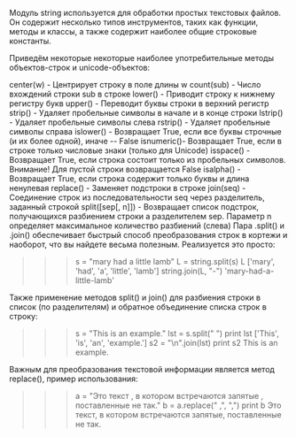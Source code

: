 Модуль string используется для обработки простых текстовых файлов. Он содержит несколько типов инструментов, таких как функции, методы и классы, а также содержит наиболее общие строковые константы.

Приведём некоторые некоторые наиболее употребительные методы объектов-строк и unicode-объектов:

center(w) - Центрирует строку в поле длины w
count(sub) - Число вхождений строки sub в строке
lower() - Приводит строку к нижнему регистру букв
upper() - Переводит буквы строки в верхний регистр
strip() - Удаляет пробельные символы в начале и в конце строки
lstrip() - Удаляет пробельные символы слева
rstrip() - Удаляет пробельные символы справа
islower() - Возвращает True, если все буквы строчные (и их более одной), иначе -- False
isnumeric()- Возвращает True, если в строке только числовые знаки (только для Unicode)
isspace() - Возвращает True, если строка состоит только из пробельных символов. Внимание! Для пустой строки возвращается False
isalpha() - Возвращает True, если строка содержит только буквы и длина ненулевая
replace() - Заменяет подстроки в строке
join(seq) - Соединение строк из последовательности seq через разделитель, заданный строкой
split([sep[, n]]) - Возвращает список подстрок, получающихся разбиением строки a разделителем sep. Параметр n определяет максимальное количество разбиений (слева) Пара .split() и .join() обеспечивает быстрый способ преобразования строк в кортежи и наоборот, что вы найдете весьма полезным. Реализуется это просто:



>>> s = "mary had a little lamb"
>>> L = string.split(s)
>>> L
['mary', 'had', 'a', 'little', 'lamb']
>>> string.join(L, "-")
'mary-had-a-little-lamb'



Также применение методов split() и join() для разбиения строки в список (по разделителям) и обратное объединение списка строк в строку:

>>> s = "This is an example."
>>> lst = s.split(" ")
>>> print lst
['This', 'is', 'an', 'example.']
>>> s2 = "\n".join(lst)
>>> print s2
This
is
an
example.



Важным для преобразования текстовой информации является метод replace(), пример использования:

>>> a = "Это текст , в котором встречаются запятые , поставленные не так."
>>> b = a.replace(" ,", ",")
>>> print b
Это текст, в котором встречаются запятые, поставленные не так.
